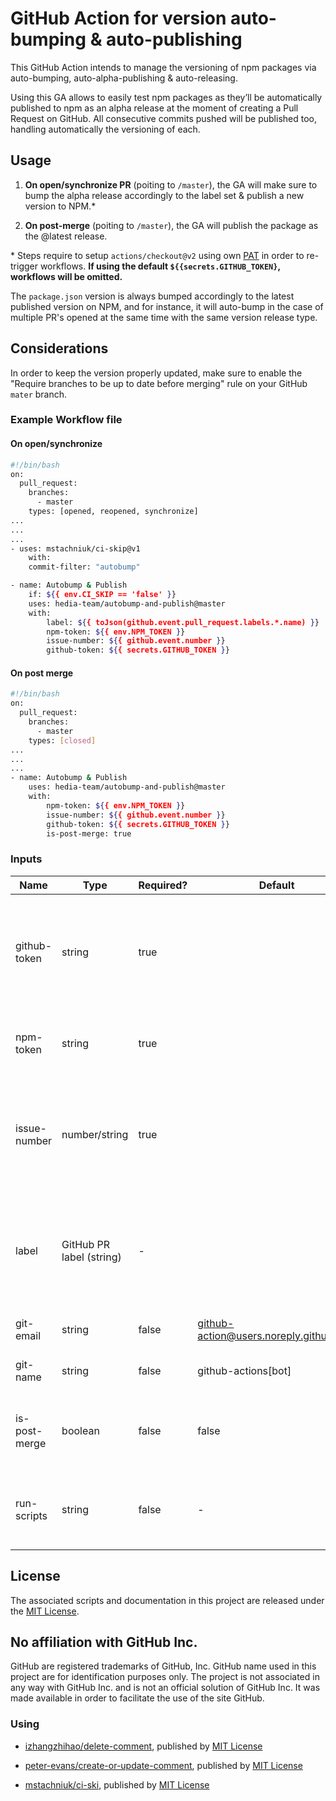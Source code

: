 # GitHub Action for version auto-bumping & auto-publishing

This GitHub Action intends to manage the versioning of npm packages via auto-bumping, auto-alpha-publishing & auto-releasing.

Using this GA allows to easily test npm packages as they’ll be automatically published to npm as an alpha release at the moment of creating a Pull Request on GitHub.
All consecutive commits pushed will be published too, handling automatically the versioning of each.

## Usage

1. **On open/synchronize PR** (poiting to `/master`), the GA will make sure to bump the alpha release accordingly to the label set & publish a new version to NPM.\*

2. **On post-merge** (poiting to `/master`), the GA will publish the package as the @latest release.

\* Steps require to setup `actions/checkout@v2` using own [PAT](https://docs.github.com/en/github/authenticating-to-github/keeping-your-account-and-data-secure/creating-a-personal-access-token) in order to re-trigger workflows. **If using the default `${{secrets.GITHUB_TOKEN}`, workflows will be omitted.**

The `package.json` version is always bumped accordingly to the latest published version on NPM, and for instance, it will auto-bump in the case of multiple PR's opened at the same time with the same version release type.

## Considerations

In order to keep the version properly updated, make sure to enable the "Require branches to be up to date before merging" rule on your GitHub `mater` branch.

### Example Workflow file

#### On open/synchronize

```bash
#!/bin/bash
on:
  pull_request:
    branches:
      - master
    types: [opened, reopened, synchronize]
...
...
...
- uses: mstachniuk/ci-skip@v1
    with:
    commit-filter: "autobump"

- name: Autobump & Publish
    if: ${{ env.CI_SKIP == 'false' }}
    uses: hedia-team/autobump-and-publish@master
    with:
        label: ${{ toJson(github.event.pull_request.labels.*.name) }}
        npm-token: ${{ env.NPM_TOKEN }}
        issue-number: ${{ github.event.number }}
        github-token: ${{ secrets.GITHUB_TOKEN }}
```

#### On post merge

```bash
#!/bin/bash
on:
  pull_request:
    branches:
      - master
    types: [closed]
...
...
...
- name: Autobump & Publish
    uses: hedia-team/autobump-and-publish@master
    with:
        npm-token: ${{ env.NPM_TOKEN }}
        issue-number: ${{ github.event.number }}
        github-token: ${{ secrets.GITHUB_TOKEN }}
        is-post-merge: true
```

### Inputs

| Name          | Type                     | Required? | Default                                | Description                                                                  |
| ------------- | ------------------------ | --------- | -------------------------------------- | ---------------------------------------------------------------------------- |
| github-token  | string                   | true      |                                        | GitHub token required by delete-comment workflow to remove comment from PR   |
| npm-token     | string                   | true      |                                        | NPM token required to publish package to npm                                 |
| issue-number  | number/string            | true      |                                        | Issue number required by create-or-update-comment & delete-comment workflows |
| label         | GitHub PR label (string) | -         |                                        | Type of version bump [major, minor, patch] (required on Open PR / On Push)   |
| git-email     | string                   | false     | github-action@users.noreply.github.com | Value for git config user.email                                              |
| git-name      | string                   | false     | github-actions[bot]                    | Value for git config user.name                                               |
| is-post-merge | boolean                  | false     | false                                  | Boolean used to publish package as release on NPM                            |
| run-scripts   | string                   | false     | -                                      | Scripts to be executed prior to publishing package                           |

## License

The associated scripts and documentation in this project are released under the [MIT License](LICENSE).

## No affiliation with GitHub Inc.

GitHub are registered trademarks of GitHub, Inc. GitHub name used in this project are for identification purposes only. The project is not associated in any way with GitHub Inc. and is not an official solution of GitHub Inc. It was made available in order to facilitate the use of the site GitHub.

### Using

- [izhangzhihao/delete-comment](https://github.com/marketplace/actions/delete-comment), published by [MIT License](https://github.com/izhangzhihao/delete-comment/blob/master/LICENSE)

- [peter-evans/create-or-update-comment](https://github.com/marketplace/actions/create-or-update-comment), published by [MIT License](https://github.com/peter-evans/create-or-update-comment/blob/main/LICENSE)

- [mstachniuk/ci-ski](https://github.com/marketplace/actions/ci-skip-action), published by [MIT License](https://github.com/mstachniuk/ci-skip/blob/master/LICENSE)
